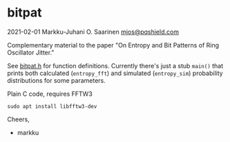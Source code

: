 # bitpat

2021-02-01	Markku-Juhani O. Saarinen  <mjos@pqshield.com>

Complementary material to the paper
"On Entropy and Bit Patterns of Ring Oscillator Jitter."

See [bitpat.h](bitpat.h) for function definitions.
Currently there's just a stub `main()` that prints both 
calculated (`entropy_fft`) and simulated (`entropy_sim`)
probability distributions for some parameters.

Plain C code, requires FFTW3
```
sudo apt install libfftw3-dev
```

Cheers,
- markku
